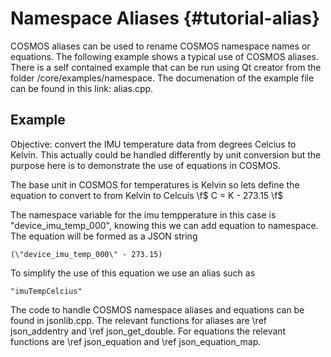 # Namespace Aliases {#tutorial-alias}

COSMOS aliases can be used to rename COSMOS namespace names or equations. The following example shows a typical use of COSMOS aliases. There is a self contained example that can be run using Qt creator from the folder <COSMOS>/core/examples/namespace. The documenation of the example file can be found in this link: alias.cpp.

## Example
Objective: convert the IMU temperature data from degrees Celcius to Kelvin. This actually could be handled differently by unit conversion but the purpose here is to demonstrate the use of equations in COSMOS.

The base unit in COSMOS for temperatures is Kelvin so lets define the equation to convert to from Kelvin to Celcuis \f$ C = K - 273.15 \f$

The namespace variable for the imu tempperature in this case is "device_imu_temp_000", knowing this we can add equation to namespace. The equation will be formed as a JSON string 
```
(\"device_imu_temp_000\" - 273.15)
```
To simplify the use of this equation we use an alias such as 
```
"imuTempCelcius"
```

The code to handle COSMOS namespace aliases and equations can be found in jsonlib.cpp. The relevant functions for aliases are \ref json_addentry and \ref json_get_double. For equations the relevant functions are \ref json_equation and \ref json_equation_map.

